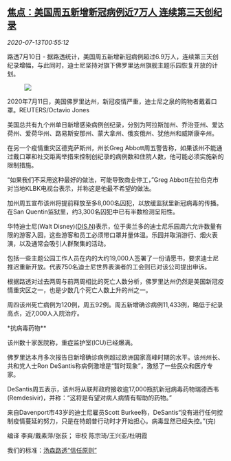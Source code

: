 <!--1594603393000-->
[焦点：美国周五新增新冠病例近7万人 连续第三天创纪录](https://cn.reuters.com/article/health-coronavirus-usa-new-cases-0710-fr-idCNKCS24E01X)
------

<div><i>2020-07-13T00:55:12</i></div><div class="StandardArticleBody_body"><p>路透7月10日 - 据路透统计，美国周五新增新冠病例超过6.9万人，连续第三天创纪录增幅，与此同时，迪士尼坚持对旗下佛罗里达州旗舰主题乐园恢复开放的计划。 </p><div class="PrimaryAsset_container"><div class="Image_container" tabindex="-1"><figure class="Image_zoom" style="padding-bottom:"><div class="LazyImage_container LazyImage_dark" style="background-image:none"><img src="//s2.reutersmedia.net/resources/r/?m=02&amp;d=20200713&amp;t=2&amp;i=1525474947&amp;r=LYNXNPEG6C00I&amp;w=600" aria-label="2020年7月11日，美国佛罗里达州，新冠疫情严重，迪士尼之泉的购物者戴着口罩。REUTERS/Octavio Jones"/><div class="LazyImage_image LazyImage_fallback" style="background-image:url(//s2.reutersmedia.net/resources/r/?m=02&amp;d=20200713&amp;t=2&amp;i=1525474947&amp;r=LYNXNPEG6C00I&amp;w=600);background-position:center center;background-color:inherit"></div></div><div class="Image_expand-button" aria-label="Expand Image Slideshow" role="button" tabindex="0"></div></figure><figcaption><div class="Image_caption"><span>2020年7月11日，美国佛罗里达州，新冠疫情严重，迪士尼之泉的购物者戴着口罩。REUTERS/Octavio Jones</span></div></figcaption></div></div><p>美国总共有九个州单日新增感染病例创纪录，分别为阿拉斯加州、乔治亚州、爱达荷州、爱荷华州、路易斯安那州、蒙大拿州、俄亥俄州、犹他州和威斯康辛州。 </p><p>在另一个疫情重灾区德克萨斯州，州长Greg Abbott周五警告称，如果该州不能通过戴口罩和社交距离举措来控制创纪录的病例数和住院人数，他可能必须实施新的限制措施。 </p><p>“如果我们不采用这种最好的做法，可能导致商业停工，”Greg Abbott在拉伯克市对当地KLBK电视台表示，并称这是他最不希望的做法。 </p><p>加州周五宣布该州将提前释放至多8,000名囚犯，以放缓监狱里新冠病毒的传播。在San Quentin监狱里，约3,300名囚犯中已有半数检测呈阳性。 </p><p>华特迪士尼(Walt Disney)(<span id="symbol_DIS.N_0"><a href="//www.reuters.com/companies/DIS.N">DIS.N</a></span>)表示，位于奥兰多的迪士尼乐园周六允许数量有限的游客入园，这些游客和员工必须带口罩并量体温。乐园并取消游行、烟火表演，以及通常会吸引人群聚集的活动。 </p><p>包括一些主题公园工作人员在内的大约19,000人签署了一份请愿书，要求迪士尼推迟重新开放。代表750名迪士尼世界表演者的工会则已对该公司提出申诉。 </p><p>根据路透对过去两周与前两周相比的死亡人数分析，佛罗里达州仍然是美国新冠疫情重灾区之一，也是少数几个死亡人数上升的州之一。 </p><p>周四该州死亡病例为120例，周五92例。周五新增确诊病例11,433例，略低于纪录高点，近7,000人入院治疗。 </p><p>*抗病毒药物** </p><p>该州数十家医院称，重症监护室(ICU)已经爆满。 </p><p>佛罗里达本月多次报告日新增确诊病例超过欧洲国家高峰时期的水平。该州州长、共和党人士Ron DeSantis称病例激增是“暂时现象”，激怒了一些民众和医疗专家。 </p><p>DeSantis周五表示，该州将从联邦政府接收逾17,000瓶抗新冠病毒药物瑞德西韦(Remdesivir)，并称：“这将是有望对病人病情有帮助的药物。” </p><p>来自Davenport市43岁的迪士尼雇员Scott Burkee称，DeSantis“没有进行任何控制疫情蔓延的努力，只是在特朗普行动时才开始担心。病毒显然已经失控。”(完)  </p><div class="Attribution_container"><div class="Attribution_attribution"><p class="Attribution_content">编译 李爽/戴素萍/张荻； 审校 陈宗琦/王兴亚/杜明霞 </p></div></div><div class="StandardArticleBody_trustBadgeContainer"><span class="StandardArticleBody_trustBadgeTitle">我们的标准：</span><span class="trustBadgeUrl"><a href="https://www.thomsonreuters.cn/content/dam/openweb/documents/pdf/china/brochures/about-us-1.pdf">汤森路透“信任原则”</a></span></div></div>
